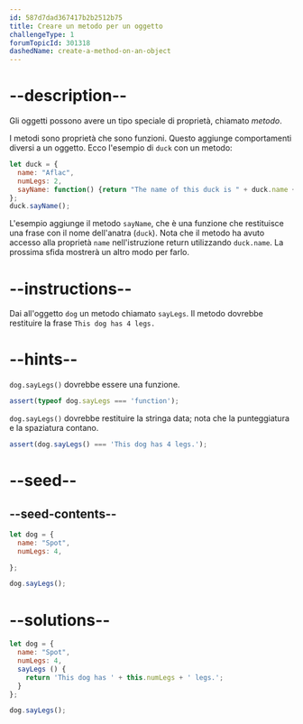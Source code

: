 ```yaml
---
id: 587d7dad367417b2b2512b75
title: Creare un metodo per un oggetto
challengeType: 1
forumTopicId: 301318
dashedName: create-a-method-on-an-object
---
```


# --description--

Gli oggetti possono avere un tipo speciale di proprietà, chiamato <dfn>metodo</dfn>.

I metodi sono proprietà che sono funzioni. Questo aggiunge comportamenti diversi a un oggetto. Ecco l'esempio di `duck` con un metodo:

```js
let duck = {
  name: "Aflac",
  numLegs: 2,
  sayName: function() {return "The name of this duck is " + duck.name + ".";}
};
duck.sayName();
```

L'esempio aggiunge il metodo `sayName`, che è una funzione che restituisce una frase con il nome dell'anatra (`duck`). Nota che il metodo ha avuto accesso alla proprietà `name` nell'istruzione return utilizzando `duck.name`. La prossima sfida mostrerà un altro modo per farlo.

# --instructions--

Dai all'oggetto `dog` un metodo chiamato `sayLegs`. Il metodo dovrebbe restituire la frase `This dog has 4 legs.`

# --hints--

`dog.sayLegs()` dovrebbe essere una funzione.

```js
assert(typeof dog.sayLegs === 'function');
```

`dog.sayLegs()` dovrebbe restituire la stringa data; nota che la punteggiatura e la spaziatura contano.

```js
assert(dog.sayLegs() === 'This dog has 4 legs.');
```

# --seed--

## --seed-contents--

```js
let dog = {
  name: "Spot",
  numLegs: 4,

};

dog.sayLegs();
```

# --solutions--

```js
let dog = {
  name: "Spot",
  numLegs: 4,
  sayLegs () {
    return 'This dog has ' + this.numLegs + ' legs.';
  }
};

dog.sayLegs();
```
